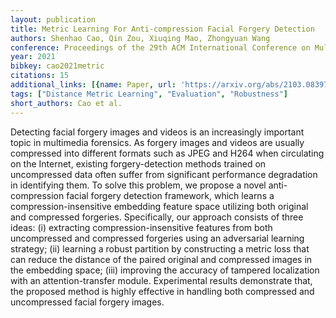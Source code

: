 ```yaml
---
layout: publication
title: Metric Learning For Anti-compression Facial Forgery Detection
authors: Shenhao Cao, Qin Zou, Xiuqing Mao, Zhongyuan Wang
conference: Proceedings of the 29th ACM International Conference on Multimedia
year: 2021
bibkey: cao2021metric
citations: 15
additional_links: [{name: Paper, url: 'https://arxiv.org/abs/2103.08397'}]
tags: ["Distance Metric Learning", "Evaluation", "Robustness"]
short_authors: Cao et al.
---
```

Detecting facial forgery images and videos is an increasingly important topic
in multimedia forensics. As forgery images and videos are usually compressed
into different formats such as JPEG and H264 when circulating on the Internet,
existing forgery-detection methods trained on uncompressed data often suffer
from significant performance degradation in identifying them. To solve this
problem, we propose a novel anti-compression facial forgery detection
framework, which learns a compression-insensitive embedding feature space
utilizing both original and compressed forgeries. Specifically, our approach
consists of three ideas: (i) extracting compression-insensitive features from
both uncompressed and compressed forgeries using an adversarial learning
strategy; (ii) learning a robust partition by constructing a metric loss that
can reduce the distance of the paired original and compressed images in the
embedding space; (iii) improving the accuracy of tampered localization with an
attention-transfer module. Experimental results demonstrate that, the proposed
method is highly effective in handling both compressed and uncompressed facial
forgery images.